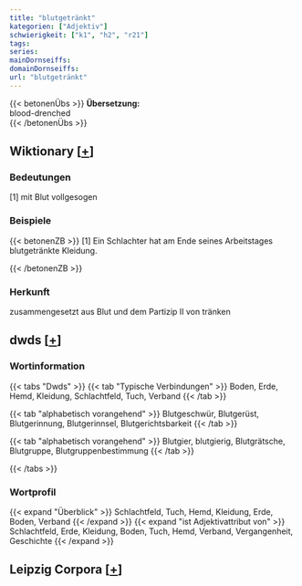 ```yaml
---
title: "blutgetränkt"
kategorien: ["Adjektiv"]
schwierigkeit: ["k1", "h2", "r21"]
tags:
series:
mainDornseiffs:
domainDornseiffs:
url: "blutgetränkt"
---
```


{{< betonenÜbs >}}
**Übersetzung:**  
blood-drenched  
{{< /betonenÜbs >}}

## Wiktionary [[+](https://de.wiktionary.org/wiki/blutgetränkt)]

### Bedeutungen
[1] mit Blut vollgesogen  

### Beispiele
{{< betonenZB >}}
[1] Ein Schlachter hat am Ende seines Arbeitstages blutgetränkte Kleidung.  

{{< /betonenZB >}}
### Herkunft
zusammengesetzt aus Blut und dem Partizip II von tränken  



## dwds [[+](https://www.dwds.de/wb/blutgetränkt)]

### Wortinformation
{{< tabs "Dwds" >}}
{{< tab "Typische Verbindungen" >}}
Boden, Erde, Hemd, Kleidung, Schlachtfeld, Tuch, Verband
{{< /tab >}}

{{< tab "alphabetisch vorangehend" >}}
Blutgeschwür, Blutgerüst, Blutgerinnung, Blutgerinnsel, Blutgerichtsbarkeit
{{< /tab >}}

{{< tab "alphabetisch vorangehend" >}}
Blutgier, blutgierig, Blutgrätsche, Blutgruppe, Blutgruppenbestimmung
{{< /tab >}}

{{< /tabs >}}

### Wortprofil
{{< expand "Überblick" >}} Schlachtfeld, Tuch, Hemd, Kleidung, Erde, Boden, Verband {{< /expand >}}
{{< expand "ist Adjektivattribut von" >}} Schlachtfeld, Erde, Kleidung, Boden, Tuch, Hemd, Verband, Vergangenheit, Geschichte {{< /expand >}}

## Leipzig Corpora [[+](https://corpora.uni-leipzig.de/en/res?word=blutgetränkt&corpusId=deu_newscrawl-public_2018)]


